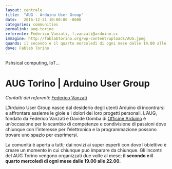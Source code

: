 ```yaml
---
layout: centrale
title:  "AUG - Arduino User Group"
date:   2016-12-31 10:00:00 -0600
categories: communities
permalink: aug-torino
referente: Federico Vanzati, f.vanzati@arduino.cc
immagine: http://fablabtorino.org/wp-content/uploads/AUG.jpeg
quando: il secondo e il quarto mercoledì di ogni mese dalle 19.00 alle 22.00.
dove: Fablab Torino
---
```


Pshsical computing, IoT...
<!--more-->

# AUG  Torino | Arduino User Group

*Contatti dei referenti*: [Federico Vanzati](mailto:f.vanzati@arduino.cc)

L’Arduino User Group nasce dal desiderio degli utenti Arduino di incontrarsi e affrontare assieme le gioie e i dolori dei loro progetti personali. L’AUG, fondato da Federico Vanzati e Davide Gomba di [Officine Arduino](http://local.arduino.cc/torino/) è un’occasione per lo scambio di competenze e condivisione di passioni dove chiunque con l’interesse per l’elettronica e la programmazione possono trovare uno spazio per esprimersi.


La comunità è aperta a tutti; dai novizi ai super esperti con dove l’obiettivo è creare un momento in cui chiunque può imparare da chiunque.
Gli incontri del AUG Torino vengono organizzati due volte al mese; **il secondo e il quarto mercoledì di ogni mese dalle 19.00 alle 22.00.**
